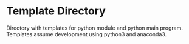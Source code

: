 # Template Directory

Directory with templates for python module and
python main program. Templates assume development
using python3 and anaconda3. 
